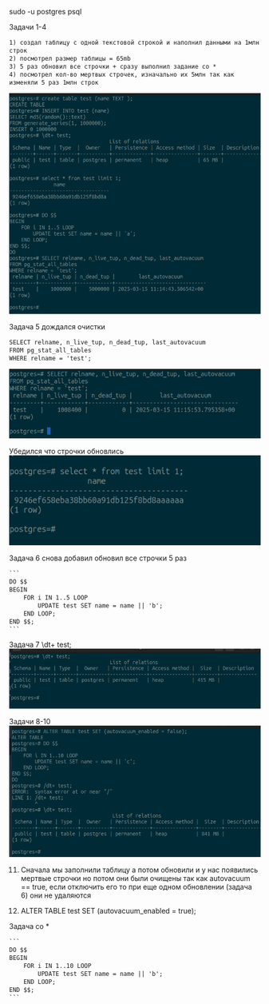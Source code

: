 sudo -u postgres psql

Задачи 1-4

    1) создал таблицу с одной текстовой строкой и наполнил данными на 1млн строк
    2) посмотрел размер таблицы = 65mb
    3) 5 раз обновил все строчки + сразу выполнил задание со *
    4) посмотрел кол-во мертвых строчек, изначально их 5млн так как изменяли 5 раз 1млн строк

![alt text](/3/1-4.png)

Задача 5
    дождался очистки
```
SELECT relname, n_live_tup, n_dead_tup, last_autovacuum
FROM pg_stat_all_tables
WHERE relname = 'test';
```

![alt text](/3/5.png)

Убедился что строчки обновлись
![alt text](/3/check-added-a.png)

Задача 6
    снова добавил обновил все строчки 5 раз
   
    ```
    DO $$       
    BEGIN
        FOR i IN 1..5 LOOP
            UPDATE test SET name = name || 'b';
        END LOOP;
    END $$;
    ```

Задача 7
\dt+ test;
![alt text](/3/7.png)

Задачи 8-10
![alt text](/3/8-10.png)

11) Сначала мы заполнили таблицу а потом обновили и у нас появились мертвые строчки но потом они были очищены так как autovacuum == true, если отключить его то при еще одном обновлении (задача 6) они не удаляются

12) ALTER TABLE test SET (autovacuum_enabled = true);



Задача со *

    ```
    DO $$       
    BEGIN
        FOR i IN 1..10 LOOP
            UPDATE test SET name = name || 'b';
        END LOOP;
    END $$;
    ```